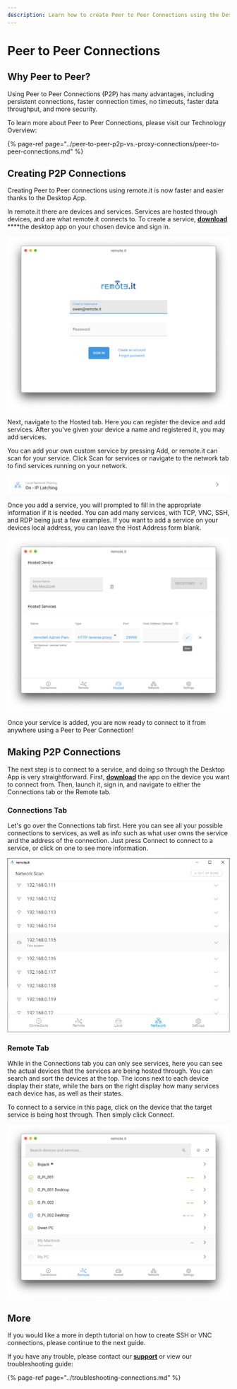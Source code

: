 ```yaml
---
description: Learn how to create Peer to Peer Connections using the Desktop Application.
---
```


# Peer to Peer Connections

## Why Peer to Peer?

Using Peer to Peer Connections \(P2P\) has many advantages, including persistent connections, faster connection times, no timeouts, faster data throughput, and more security. 

To learn more about Peer to Peer Connections, please visit our Technology Overview:

{% page-ref page="../peer-to-peer-p2p-vs.-proxy-connections/peer-to-peer-connections.md" %}

## Creating P2P Connections

Creating Peer to Peer connections using remote.it is now faster and easier thanks to the Desktop App. 

In remote.it there are devices and services. Services are hosted through devices, and are what remote.it connects to. To create a service, [**download**](https://github.com/remoteit/desktop/releases/latest) ****the desktop app on your chosen device and sign in.

![Sign in using your remote.it information](../.gitbook/assets/1%20%282%29.png)

Next, navigate to the Hosted tab. Here you can register the device and add services. After you've given your device a name and registered it, you may add services. 

You can add your own custom service by pressing Add, or remote.it can scan for your service. Click Scan for services or navigate to the network tab to find services running on your network.

![After registering your device, add a service using one of the options](../.gitbook/assets/2%20%283%29.png)

Once you add a service, you will prompted to fill in the appropriate information if it is needed. You can add many services, with TCP, VNC, SSH, and RDP being just a few examples. If you want to add a service on your devices local address, you can leave the Host Address form blank.

![Click the blue checkmark to add your new service](../.gitbook/assets/3%20%281%29.png)

Once your service is added, you are now ready to connect to it from anywhere using a Peer to Peer Connection!

## Making P2P Connections

The next step is to connect to a service, and doing so through the Desktop App is very straightforward. First, [**download**](https://github.com/remoteit/desktop/releases/latest) the app on the device you want to connect from. Then, launch it, sign in, and navigate to either the Connections tab or the Remote tab.

### Connections Tab

Let's go over the Connections tab first. Here you can see all your possible connections to services, as well as info such as what user owns the service and the address of the connection. Just press Connect to connect to a service, or click on one to see more information.

![An example Connections tab](../.gitbook/assets/4.png)

### Remote Tab

While in the Connections tab you can only see services, here you can see the actual devices that the services are being hosted through. You can search and sort the devices at the top. The icons next to each device display their state, while the bars on the right display how many services each device has, as well as their states.

To connect to a service in this page, click on the device that the target service is being host through. Then simply click Connect.

![An example Remote tab](../.gitbook/assets/5%20%282%29.png)

## More

If you would like a more in depth tutorial on how to create SSH or VNC connections, please continue to the next guide.

If you have any trouble, please contact our [**support**](https://remot3it.zendesk.com/hc/en-us) or view our troubleshooting guide:

{% page-ref page="../troubleshooting-connections.md" %}

